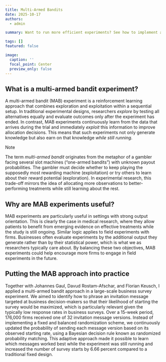 ```yaml
---
title: Multi-Armed Bandits
date: 2025-10-17
authors:
  - admin

summary: Want to run more efficient experiments? See how to implement adaptive randomization in sequential experimental setups.

tags: []
featured: false

image:
  caption: ''
  focal_point: Center
  preview_only: false
---
```


## What is a multi-armed bandit experiment?
A multi-armed bandit (MAB) experiment is a reinforcement learning approach that combines exploration and exploitation within a sequential setup. In traditional experimental designs, researchers *explore* by testing all alternatives equally and evaluate outcomes only after the experiment has ended. In contrast, MAB experiments continuously learn from the data that arrives during the trial and immediately *exploit* this information to improve allocation decisions. This means that such experiments not only generate knowledge but also earn on that knowledge *while still running*.

> [!NOTE]
> The term *multi-armed bandit* originates from the metaphor of a gambler facing several slot machines (“one-armed bandits”) with unknown payout probabilities. The gambler must decide whether to keep playing the supposedly most rewarding machine (exploitation) or try others to learn about their reward potential (exploration). In experimental research, this trade-off mirrors the idea of allocating more observations to better-performing treatments while still learning about the rest.

## Why are MAB experiments useful?
MAB experiments are particularly useful in settings with strong output orientation. This is clearly the case in medical research, where they allow patients to benefit from emerging evidence on effective treatments while the study is still ongoing. Similar logic applies to field experiments with firms. Businesses often evaluate experiments by the additional output they generate rather than by their statistical power, which is what we as researchers typically care about. By balancing these two objectives, MAB experiments could help encourage more firms to engage in field experiments in the future.

## Putting the MAB approach into practice
Together with Johannes Gaul, Davud Rostam-Afschar, and Florian Keusch, I applied a multi-armed bandit approach in a large-scale business survey experiment. We aimed to identify how to phrase an invitation message targeted at business decision-makers so that their likelihood of starting the survey would be maximized, which is particularly relevant given the typically low response rates in business surveys. Over a 15-week period, 176,000 firms received one of 32 invitation message versions. Instead of implementing a fixed and balanced randomization scheme, we continuously updated the probability of sending each message version based on its observed starting rate, using a Bayesian decision rule known as randomized probability matching. This adaptive approach made it possible to learn which messages worked best while the experiment was still running and increased the number of survey starts by 6.66 percent compared to a traditional fixed design.

